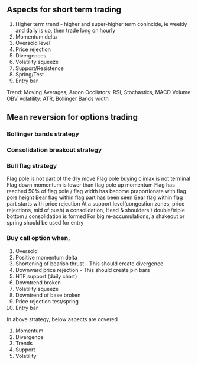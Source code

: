 ## Aspects for short term trading

1. Higher term trend - higher and super-higher term conincide, ie weekly and daily is up, then trade long on hourly
2. Momentum delta
3. Oversold level
4. Price rejection
5. Divergences
6. Volatility squeeze
7. Support/Resistence
8. Spring/Test
9. Entry bar


Trend: Moving Averages, Aroon
Occilators: RSI, Stochastics, MACD
Volume: OBV
Volatility: ATR, Bollinger Bands width


## Mean reversion for options trading

### Bollinger bands strategy

### Consolidation breakout strategy

### Bull flag strategy
Flag pole is not part of the dry move
Flag pole buying climax is not terminal
Flag down momentum is lower than flag pole up momentum
Flag has reached 50% of flag pole / flag width has become praportionate with flag pole height
Bear flag within flag part has been seen
Bear flag within flag part starts with price rejection
At a support level(congestion zones, price rejections, mid of push) a consolidation, 
Head & shoulders / double/triple bottom / consolidation is formed 
For big re-accumulations, a shakeout or spring should be used for entry




### Buy call option when,
1. Oversold
2. Positive momentum delta
3. Shortening of bearish thrust - This should create divergence
4. Downward price rejection     - This should create pin bars
5. HTF support (daily chart)
6. Downtrend broken
7. Volatility squeeze
8. Downtrend of base broken
9. Price rejection test/spring
10. Entry bar


In above strategy, below aspects are covered
1. Momentum
2. Divergence
3. Trends
4. Support
5. Volatility
